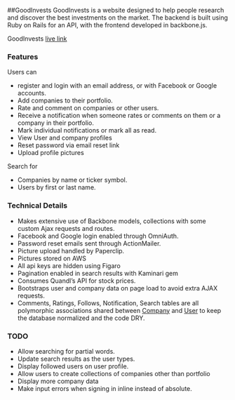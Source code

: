 ##GoodInvests
GoodInvests is a website designed to help people research and discover the best investments on the market. The backend is built using Ruby on Rails for an API, with the frontend developed in backbone.js.

GoodInvests [live link](goodinvests.co)

### Features
Users can

* register and login with an email address, or with Facebook or Google accounts.
* Add companies to their portfolio.
* Rate and comment on companies or other users.
* Receive a notification when someone rates or comments on them or a company in their portfolio.
* Mark individual notifications or mark all as read.
* View User and company profiles
* Reset password via email reset link
* Upload profile pictures

Search for

* Companies by name or ticker symbol.
* Users by first or last name.

### Technical Details
* Makes extensive use of Backbone models, collections with some custom Ajax requests and routes.
* Facebook and Google login enabled through OmniAuth.
* Password reset emails sent through ActionMailer.
* Picture upload handled by Paperclip.
* Pictures stored on AWS
* All api keys are hidden using Figaro
* Pagination enabled in search results with Kaminari gem
* Consumes Quandl’s API for stock prices.
* Bootstraps user and company data on page load to avoid extra AJAX requests.
* Comments, Ratings, Follows, Notification, Search tables are all polymorphic associations shared between [Company](app/models/company.rb) and [User](app/models/user.rb) to keep the database normalized and the code DRY.

### TODO

* Allow searching for partial words.
* Update search results as the user types.
* Display followed users on user profile.
* Allow users to create collections of companies other than portfolio
* Display more company data
* Make input errors when signing in inline instead of absolute.
